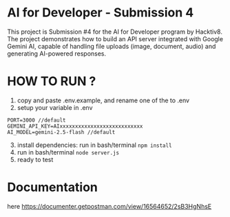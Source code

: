 # AI for Developer - Submission 4
This project is Submission #4 for the AI for Developer program by Hacktiv8.
The project demonstrates how to build an API server integrated with Google Gemini AI, capable of handling file uploads (image, document, audio) and generating AI-powered responses.

# HOW TO RUN ?
1. copy and paste .env.example, and rename one of the to .env
2. setup your variable in .env
``` text
PORT=3000 //default
GEMINI_API_KEY=AIxxxxxxxxxxxxxxxxxxxxxxxxxxx
AI_MODEL=gemini-2.5-flash //default
```
3. install dependencies: run in bash/terminal `npm install`
4. run in bash/terminal `node server.js`
5. ready to test

# Documentation
here https://documenter.getpostman.com/view/16564652/2sB3HgNhsE